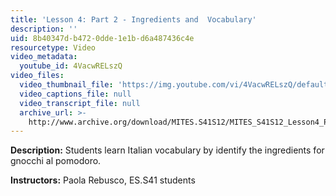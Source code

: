 ```yaml
---
title: 'Lesson 4: Part 2 - Ingredients and  Vocabulary'
description: ''
uid: 8b40347d-b472-0dde-1e1b-d6a487436c4e
resourcetype: Video
video_metadata:
  youtube_id: 4VacwRELszQ
video_files:
  video_thumbnail_file: 'https://img.youtube.com/vi/4VacwRELszQ/default.jpg'
  video_captions_file: null
  video_transcript_file: null
  archive_url: >-
    http://www.archive.org/download/MITES.S41S12/MITES_S41S12_Lesson4_Part2_300k.mp4
---
```


**Description:** Students learn Italian vocabulary by identify the ingredients for gnocchi al pomodoro.

**Instructors:** Paola Rebusco, ES.S41 students